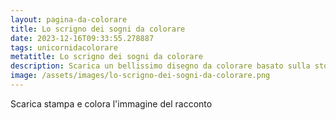 ```yaml
---
layout: pagina-da-colorare
title: Lo scrigno dei sogni da colorare
date: 2023-12-16T09:33:55.278887
tags: unicornidacolorare
metatitle: Lo scrigno dei sogni da colorare
description: Scarica un bellissimo disegno da colorare basato sulla storia Lo scrigno dei sogni
image: /assets/images/lo-scrigno-dei-sogni-da-colorare.png
---
```

Scarica stampa e colora l'immagine del racconto
        